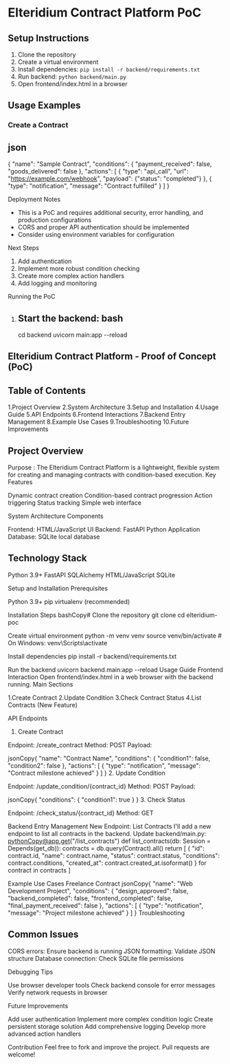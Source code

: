 # Elteridium Contract Platform PoC

## Setup Instructions
1. Clone the repository
2. Create a virtual environment
3. Install dependencies: `pip install -r backend/requirements.txt`
4. Run backend: `python backend/main.py`
5. Open frontend/index.html in a browser

## Usage Examples

### Create a Contract

json
------
{
    "name": "Sample Contract",
    "conditions": {
        "payment_received": false,
        "goods_delivered": false
    },
    "actions": [
        {
            "type": "api_call",
            "url": "https://example.com/webhook",
            "payload": {"status": "completed"}
        },
        {
            "type": "notification",
            "message": "Contract fulfilled"
        }
    ]
}

Deployment Notes
- This is a PoC and requires additional security, error handling, and production configurations
- CORS and proper API authentication should be implemented
- Consider using environment variables for configuration

 Next Steps
1. Add authentication
2. Implement more robust condition checking
3. Create more complex action handlers
4. Add logging and monitoring

Running the PoC
1. Start the backend: 
   bash
   -----
   cd backend
   uvicorn main:app --reload

Elteridium Contract Platform - Proof of Concept (PoC)
-----------------------------------------------------

Table of Contents
-----------------

1.Project Overview
2.System Architecture
3.Setup and Installation
4.Usage Guide
5.API Endpoints
6.Frontend Interactions
7.Backend Entry Management
8.Example Use Cases
9.Troubleshooting
10.Future Improvements

Project Overview
-----------------
Purpose : The Elteridium Contract Platform is a lightweight, flexible system for creating and managing contracts with condition-based execution.
Key Features

Dynamic contract creation
Condition-based contract progression
Action triggering
Status tracking
Simple web interface

System Architecture
Components

Frontend: HTML/JavaScript UI
Backend: FastAPI Python Application
Database: SQLite local database

Technology Stack
-----------------
Python 3.9+
FastAPI
SQLAlchemy
HTML/JavaScript
SQLite

Setup and Installation
Prerequisites

Python 3.9+
pip
virtualenv (recommended)

Installation Steps
bashCopy# Clone the repository
git clone <repository-url>
cd elteridium-poc

Create virtual environment
python -m venv venv
source venv/bin/activate  # On Windows: venv\Scripts\activate

Install dependencies
pip install -r backend/requirements.txt

Run the backend
uvicorn backend.main:app --reload
Usage Guide
Frontend Interaction
Open frontend/index.html in a web browser with the backend running.
Main Sections

1.Create Contract
2.Update Condition
3.Check Contract Status
4.List Contracts (New Feature)

API Endpoints
1. Create Contract

Endpoint: /create_contract
Method: POST
Payload:

jsonCopy{
    "name": "Contract Name",
    "conditions": {
        "condition1": false,
        "condition2": false
    },
    "actions": [
        {
            "type": "notification",
            "message": "Contract milestone achieved"
        }
    ]
}
2. Update Condition

Endpoint: /update_condition/{contract_id}
Method: POST
Payload:

jsonCopy{
    "conditions": {
        "condition1": true
    }
}
3. Check Status

Endpoint: /check_status/{contract_id}
Method: GET

Backend Entry Management
New Endpoint: List Contracts
I'll add a new endpoint to list all contracts in the backend.
Update backend/main.py:
pythonCopy@app.get("/list_contracts")
def list_contracts(db: Session = Depends(get_db)):
    contracts = db.query(Contract).all()
    return [
        {
            "id": contract.id,
            "name": contract.name,
            "status": contract.status,
            "conditions": contract.conditions,
            "created_at": contract.created_at.isoformat()
        } for contract in contracts
    ]
    

Example Use Cases
Freelance Contract
jsonCopy{
    "name": "Web Development Project",
    "conditions": {
        "design_approved": false,
        "backend_completed": false,
        "frontend_completed": false,
        "final_payment_received": false
    },
    "actions": [
        {
            "type": "notification",
            "message": "Project milestone achieved"
        }
    ]
}
Troubleshooting

Common Issues
-------------
CORS errors: Ensure backend is running
JSON formatting: Validate JSON structure
Database connection: Check SQLite file permissions

Debugging Tips

Use browser developer tools
Check backend console for error messages
Verify network requests in browser

Future Improvements

Add user authentication
Implement more complex condition logic
Create persistent storage solution
Add comprehensive logging
Develop more advanced action handlers 

Contribution
Feel free to fork and improve the project. Pull requests are welcome!


